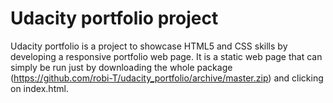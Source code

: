 # Udacity portfolio project
Udacity portfolio is a project to showcase HTML5 and CSS skills by developing a responsive portfolio web page. It is a static web page that can simply be run just by downloading the whole package (https://github.com/robi-T/udacity_portfolio/archive/master.zip) and clicking on index.html.
